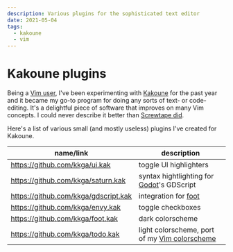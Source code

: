 ```yaml
---
description: Various plugins for the sophisticated text editor
date: 2021-05-04
tags:
  - kakoune
  - vim
---
```


# Kakoune plugins

Being a [Vim user](/notes/vim), I've been experimenting with
[Kakoune](https://kakoune.org) for the past year and it became my go-to program
for doing any sorts of text- or code-editing. It's a delightful piece of
software that improves on many Vim concepts. I could never describe it better
than
[Screwtape did](https://gist.github.com/Screwtapello/563628f777f0fc9f4d5fb681058d63ec).

Here's a list of various small (and mostly useless) plugins I've created for
Kakoune.

| name/link                            | description                                                                       |
| ------------------------------------ | --------------------------------------------------------------------------------- |
| https://github.com/kkga/ui.kak       | toggle UI highlighters                                                            |
| https://github.com/kkga/saturn.kak   | syntax hightlighting for [Godot](https://godotengine.org)'s GDScript              |
| https://github.com/kkga/gdscript.kak | integration for [foot](https://codeberg.org/dnkl/foot)                            |
| https://github.com/kkga/envy.kak     | toggle checkboxes                                                                 |
| https://github.com/kkga/foot.kak     | dark colorscheme                                                                  |
| https://github.com/kkga/todo.kak     | light colorscheme, port of my [Vim colorscheme](https://github.com/kkga/vim-envy) |
